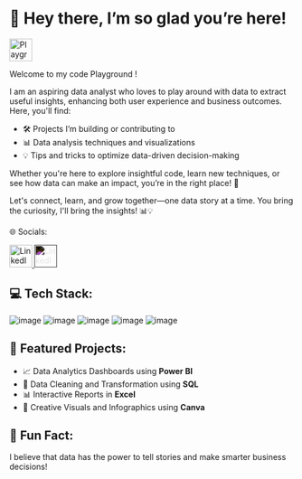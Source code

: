 # 👋 Hey there, I’m so glad you’re here!

<a href="https://playground.example.com" target="_blank">
    <img src="https://cdn-icons-png.flaticon.com/512/5996/5996293.png" alt="Playground" style="width:40px; height:40px;">
</a>

Welcome to my code Playground !

I am an aspiring data analyst who loves to play around with data to extract useful insights, enhancing both user experience and business outcomes. Here, you'll find:

* 🛠️ Projects I’m building or contributing to
* 📊 Data analysis techniques and visualizations
* 💡 Tips and tricks to optimize data-driven decision-making

Whether you're here to explore insightful code, learn new techniques, or see how data can make an impact, you’re in the right place! 🚀

Let's connect, learn, and grow together—one data story at a time.
You bring the curiosity, I'll bring the insights! 📊💡

🌐 Socials:

<a href="https://www.linkedin.com/in/piyushtikiya07" target="_blank">
    <img src="https://cdn-icons-png.flaticon.com/512/174/174857.png" alt="LinkedIn" style="width:40px; height:40px;">
</a>
<a href="https://www.linkedin.com/in/piyushtikiya07" target="_blank">
    <img src="https://cdn-icons-png.flaticon.com/512/174/174857.png" alt="LinkedIn" style="width:40px; height:40px; filter: invert(1);">
</a>





## 💻 Tech Stack:
![image](https://github.com/user-attachments/assets/a2c3556e-4f27-4de1-afe6-45d8fdeed048)
![image](https://github.com/user-attachments/assets/61cf17b9-0306-487a-932a-5d6646a65643)
![image](https://github.com/user-attachments/assets/f19b113a-dd13-4384-8120-0886898cdd9e)
![image](https://github.com/user-attachments/assets/c9bc8639-19d4-47dc-9ab3-62c66f6f9c13)
![image](https://github.com/user-attachments/assets/7cfd23e7-dc78-4020-a145-3ad6ef2efd5b)





## 🌟 Featured Projects:

* 📈 Data Analytics Dashboards using **Power BI**
* 💾 Data Cleaning and Transformation using **SQL**
* 📊 Interactive Reports in **Excel**
* 🎨 Creative Visuals and Infographics using **Canva**

## 🎉 Fun Fact:

I believe that data has the power to tell stories and make smarter business decisions!



